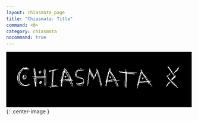 ```yaml
---
layout: chiasmata_page
title: "Chiasmata: Title"
command: <Θ>
category: chiasmata
nocommand: true
---
```

![001](/chiasmata/images/etc/title.gif){: .center-image }